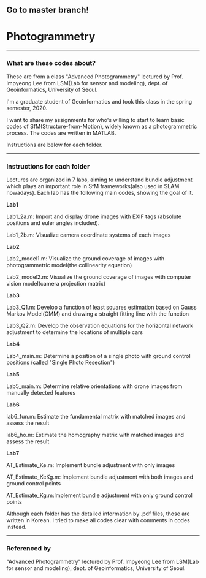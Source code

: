 ## Go to master branch!

# Photogrammetry

---

### What are these codes about?

These are from a class "Advanced Photogrammetry" lectured by Prof. Impyeong Lee from LSM(Lab for sensor and modeling), dept. of Geoinformatics, University of Seoul.

I'm a graduate student of Geoinformatics and took this class in the spring semester, 2020.

I want to share my assignments for who's willing to start to learn basic codes of SfM(Structure-from-Motion), widely known as a photogrammetric process. The codes are written in MATLAB.

Instructions are below for each folder.

---

### Instructions for each folder

Lectures are organized in 7 labs, aiming to understand bundle adjustment which plays an important role in SfM frameworks(also used in SLAM nowadays). Each lab has the following main codes, showing the goal of it.

**Lab1**

Lab1_2a.m: Import and display drone images with EXIF tags (absolute positions and euler angles included).

Lab1_2b.m: Visualize camera coordinate systems of each images

**Lab2**

Lab2_model1.m: Visualize the ground coverage of images with photogrammetric model(the collinearity equation)

Lab2_model2.m: Visualize the ground coverage of images with computer vision model(camera projection matrix)

**Lab3**

Lab3_Q1.m: Develop a function of least squares estimation based on Gauss Markov Model(GMM) and drawing a straight fitting line with the function

Lab3_Q2.m: Develop the observation equations for the horizontal network adjustment to determine the locations of multiple cars

**Lab4**

Lab4_main.m: Determine a position of a single photo with ground control positions (called "Single Photo Resection")

**Lab5**

Lab5_main.m: Determine relative orientations with drone images from manually detected features

**Lab6**

lab6_fun.m: Estimate the fundamental matrix with matched images and assess the result

lab6_ho.m: Estimate the homography matrix with matched images and assess the result

**Lab7**

AT_Estimate_Ke.m: Implement bundle adjustment with only images

AT_Estimate_KeKg.m: Implement bundle adjustment with both images and ground control points

AT_Estimate_Kg.m:Implement bundle adjustment with only ground control points

Although each folder has the detailed information by .pdf files, those are written in Korean. I tried to make all codes clear with comments in codes instead. 

---

### Referenced by

"Advanced Photogrammetry" lectured by Prof. Impyeong Lee from LSM(Lab for sensor and modeling), dept. of Geoinformatics, University of Seoul.
